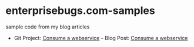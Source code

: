 enterprisebugs.com-samples
==========================

sample code from my blog articles

- Git Project: [Consume a webservice](https://github.com/enterprisebug/enterprisebugs.com-samples/tree/master/ConsumeWebservice "Consume a webservice") - Blog Post: [Consume a webservice](http://www.enterprisebugs.com/2013/02/consuming-webservice.html "Consume a webservice")
